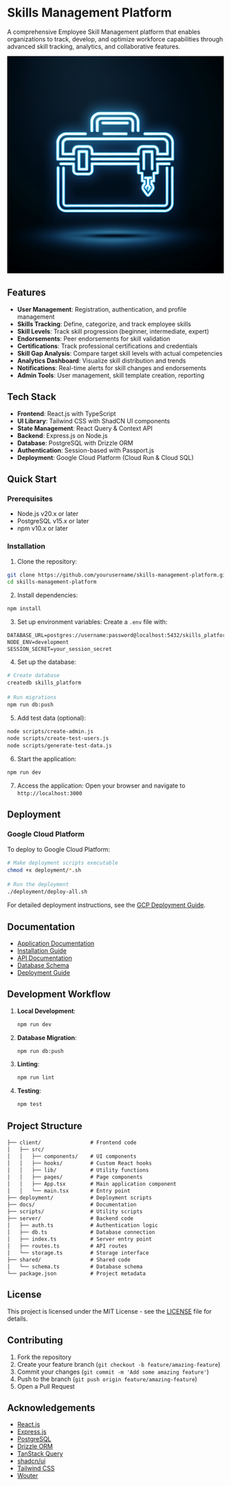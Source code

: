 # Skills Management Platform

A comprehensive Employee Skill Management platform that enables organizations to track, develop, and optimize workforce capabilities through advanced skill tracking, analytics, and collaborative features.

![Skills Management Platform](./generated-icon.png)

## Features

- **User Management**: Registration, authentication, and profile management
- **Skills Tracking**: Define, categorize, and track employee skills
- **Skill Levels**: Track skill progression (beginner, intermediate, expert)
- **Endorsements**: Peer endorsements for skill validation
- **Certifications**: Track professional certifications and credentials
- **Skill Gap Analysis**: Compare target skill levels with actual competencies
- **Analytics Dashboard**: Visualize skill distribution and trends
- **Notifications**: Real-time alerts for skill changes and endorsements
- **Admin Tools**: User management, skill template creation, reporting

## Tech Stack

- **Frontend**: React.js with TypeScript
- **UI Library**: Tailwind CSS with ShadCN UI components
- **State Management**: React Query & Context API
- **Backend**: Express.js on Node.js
- **Database**: PostgreSQL with Drizzle ORM
- **Authentication**: Session-based with Passport.js
- **Deployment**: Google Cloud Platform (Cloud Run & Cloud SQL)

## Quick Start

### Prerequisites

- Node.js v20.x or later
- PostgreSQL v15.x or later
- npm v10.x or later

### Installation

1. Clone the repository:
```bash
git clone https://github.com/yourusername/skills-management-platform.git
cd skills-management-platform
```

2. Install dependencies:
```bash
npm install
```

3. Set up environment variables:
Create a `.env` file with:
```
DATABASE_URL=postgres://username:password@localhost:5432/skills_platform
NODE_ENV=development
SESSION_SECRET=your_session_secret
```

4. Set up the database:
```bash
# Create database
createdb skills_platform

# Run migrations
npm run db:push
```

5. Add test data (optional):
```bash
node scripts/create-admin.js
node scripts/create-test-users.js
node scripts/generate-test-data.js
```

6. Start the application:
```bash
npm run dev
```

7. Access the application:
Open your browser and navigate to `http://localhost:3000`

## Deployment

### Google Cloud Platform

To deploy to Google Cloud Platform:

```bash
# Make deployment scripts executable
chmod +x deployment/*.sh

# Run the deployment
./deployment/deploy-all.sh
```

For detailed deployment instructions, see the [GCP Deployment Guide](./docs/deployment/gcp.md).

## Documentation

- [Application Documentation](./docs/README.md)
- [Installation Guide](./docs/installation/README.md)
- [API Documentation](./docs/api/README.md)
- [Database Schema](./docs/database/schema_overview.md)
- [Deployment Guide](./docs/deployment/gcp.md)

## Development Workflow

1. **Local Development**:
   ```bash
   npm run dev
   ```

2. **Database Migration**:
   ```bash
   npm run db:push
   ```

3. **Linting**:
   ```bash
   npm run lint
   ```

4. **Testing**:
   ```bash
   npm test
   ```

## Project Structure

```
├── client/                # Frontend code
│   ├── src/
│   │   ├── components/    # UI components
│   │   ├── hooks/         # Custom React hooks
│   │   ├── lib/           # Utility functions
│   │   ├── pages/         # Page components
│   │   ├── App.tsx        # Main application component
│   │   └── main.tsx       # Entry point
├── deployment/            # Deployment scripts
├── docs/                  # Documentation
├── scripts/               # Utility scripts
├── server/                # Backend code
│   ├── auth.ts            # Authentication logic
│   ├── db.ts              # Database connection
│   ├── index.ts           # Server entry point
│   ├── routes.ts          # API routes
│   └── storage.ts         # Storage interface
├── shared/                # Shared code
│   └── schema.ts          # Database schema
└── package.json           # Project metadata
```

## License

This project is licensed under the MIT License - see the [LICENSE](LICENSE) file for details.

## Contributing

1. Fork the repository
2. Create your feature branch (`git checkout -b feature/amazing-feature`)
3. Commit your changes (`git commit -m 'Add some amazing feature'`)
4. Push to the branch (`git push origin feature/amazing-feature`)
5. Open a Pull Request

## Acknowledgements

- [React.js](https://reactjs.org/)
- [Express.js](https://expressjs.com/)
- [PostgreSQL](https://www.postgresql.org/)
- [Drizzle ORM](https://github.com/drizzle-team/drizzle-orm)
- [TanStack Query](https://tanstack.com/query)
- [shadcn/ui](https://ui.shadcn.com/)
- [Tailwind CSS](https://tailwindcss.com/)
- [Wouter](https://github.com/molefrog/wouter)